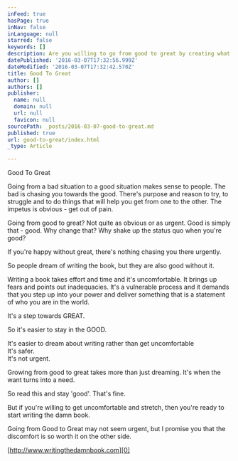 ```yaml
---
inFeed: true
hasPage: true
inNav: false
inLanguage: null
starred: false
keywords: []
description: Are you willing to go from good to great by creating what may seem optional?
datePublished: '2016-03-07T17:32:56.999Z'
dateModified: '2016-03-07T17:32:42.570Z'
title: Good To Great
author: []
authors: []
publisher:
  name: null
  domain: null
  url: null
  favicon: null
sourcePath: _posts/2016-03-07-good-to-great.md
published: true
url: good-to-great/index.html
_type: Article

---
```

Good To Great

Going from a bad situation to a good situation makes sense to people. The bad is chasing you towards the good. There's purpose and reason to try, to struggle and to do things that will help you get from one to the other. The impetus is obvious - get out of pain.

Going from good to great? Not quite as obvious or as urgent. Good is simply that - good. Why change that? Why shake up the status quo when you're good?

If you're happy without great, there's nothing chasing you there urgently.

So people dream of writing the book, but they are also good without it.

Writing a book takes effort and time and it's uncomfortable. It brings up fears and points out inadequacies. It's a vulnerable process and it demands that you step up into your power and deliver something that is a statement of who you are in the world.

It's a step towards GREAT.

So it's easier to stay in the GOOD.

It's easier to dream about writing rather than get uncomfortable  
It's safer.  
It's not urgent.

Growing from good to great takes more than just dreaming. It's when the want turns into a need.

So read this and stay 'good'. That's fine.

But if you're willing to get uncomfortable and stretch, then you're ready to start writing the damn book.

Going from Good to Great may not seem urgent, but I promise you that the discomfort is so worth it on the other side.

[http://www.writingthedamnbook.com][0]

[0]: http://www.writingthedamnbook.com/
